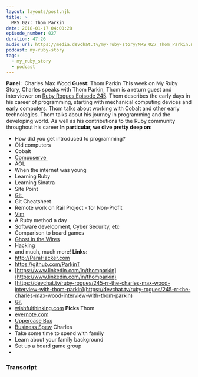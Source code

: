 ```yaml
---
layout: layouts/post.njk
title: >
  MRS 027: Thom Parkin
date: 2018-01-17 04:00:28
episode_number: 027
duration: 47:26
audio_url: https://media.devchat.tv/my-ruby-story/MRS_027_Thom_Parkin.mp3
podcast: my-ruby-story
tags:
  - my_ruby_story
  - podcast
---
```


**Panel:&nbsp;** Charles Max Wood **Guest:** Thom Parkin This week on My Ruby Story, Charles speaks with Thom Parkin, Thom is a return guest and interviewer on [Ruby Rogues Episode 245](https://devchat.tv/ruby-rogues/245-rr-the-charles-max-wood-interview-with-thom-parkin). Thom describes the early days in his career of programming, starting with mechanical computing devices and early computers. Thom talks about working with Cobalt and other early technologies. Thom talks about his journey in programming and the developing world. As well as his contributions to the Ruby community throughout his career **In particular, we dive pretty deep on:**

- How did you get introduced to programming?
- Old computers
- Cobalt
- [Compuserve&nbsp;](http://webcenters.netscape.compuserve.com/menu/)
- AOL
- When the internet was young
- Learning Ruby
- Learning Sinatra
- Site Point
- [Git&nbsp;](https://www.packtpub.com/application-development/mastering-git-video)
- Git Cheatsheet
- Remote work on Rail Project - for Non-Profit
- [Vim](http://www.vim.org/about.php)
- A Ruby method a day
- Software development, Cyber Security, etc
- Comparison to board games
- [Ghost in the Wires](https://www.audible.com/t2/title?cvo_campaign=250471929&gclid=CjwKCAiA4vbSBRBNEiwAMorERwr_EVS1h6ERu0Kcaf9c5VIYOsaf2HaBw0b3vr9Il0FWbQjcnxnvsBoCTy4QAvD_BwE&Matchtype=b&asin=B005H3FYR4&cvosrc=ppc.google.+ghost++in+the++wires&cvo_crid=205747455079&source_code=GO1GBSH09091690EI)
- Hacking
- and much, much more!
  **Links:&nbsp;**
- http://ParaHacker.com
- https://github.com/ParkinT
- [https://www.linkedin.com/in/thomparkin](https://www.linkedin.com/in/thomparkin)
- [https://devchat.tv/ruby-rogues/245-rr-the-charles-max-wood-interview-with-thom-parkin](https://devchat.tv/ruby-rogues/245-rr-the-charles-max-wood-interview-with-thom-parkin)
- [Git](https://www.packtpub.com/application-development/mastering-git-video)
- [wishfulthinking.com](http://wishfulthinking.com)
  **Picks** Thom
- [evernote.com](http://evernote.com)
- [Uppercase Box](https://www.uppercasebox.com)
- [Business Spew](http://bs.leveragedsynergies.com)
  Charles
- Take some time to spend with family
- Learn about your family background
- Set up a board game group
-

### Transcript

